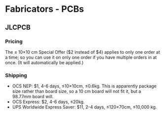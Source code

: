 Fabricators - PCBs
==================


JLCPCB
------

### Pricing

The ≤ 10×10 cm Special Offer ($2 instead of $4) applies to only one order
at a time; so you can use it on only one order if you have multiple orders
in at once. (It will automatically be applied.)

### Shipping

* OCS NEP: $1, 4-6 days, ≤10×10cm, ≤0.6kg. This is apparently package size
  rather than board size, so a 10 cm board will not fit it, but a 98.77mm
  board will.
* OCS Express: $2, 4-6 days, ≤20kg.
* UPS Worldwide Express Saver: $11, 2-4 days, ≤120×70cm, ≤10,000 kg.
